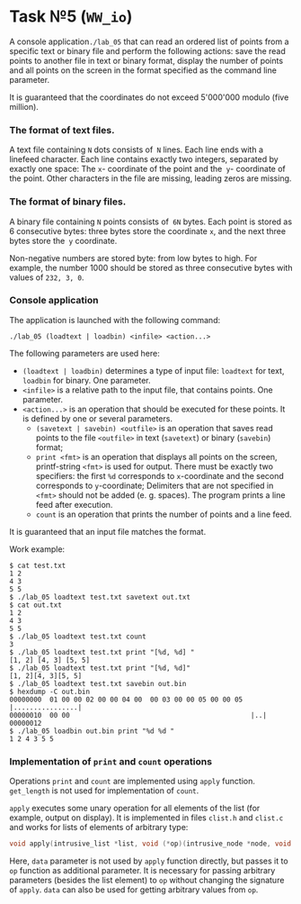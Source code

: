 # Task №5 (`WW_io`)

A console application`./lab_05` that can read an ordered list of points from a specific text or binary file and perform the following actions: save the read points to another file in text or binary format, display the number of points and all points on the screen in the format specified as the command line parameter.

It is guaranteed that the coordinates do not exceed 5'000'000 modulo (five million).

### The format of text files.
A text file containing `N` dots consists of` N` lines.
Each line ends with a linefeed character.
Each line contains exactly two integers, separated by exactly one space:
The `x`- coordinate of the point and the` y`- coordinate of the point.
Other characters in the file are missing, leading zeros are missing.

### The format of binary files.
A binary file containing `N` points consists of` 6N` bytes.
Each point is stored as 6 consecutive bytes: three bytes store the coordinate
`x`, and the next three bytes store the` y` coordinate.

Non-negative numbers are stored byte: from low bytes to high.
For example, the number 1000 should be stored as three consecutive bytes with
values of `232, 3, 0`.

### Console application
The application is launched with the following command:
```
./lab_05 (loadtext | loadbin) <infile> <action...>
```

The following parameters are used here:

* `(loadtext | loadbin)` determines a type of input file: `loadtext` for text, `loadbin` for binary. One parameter.
* `<infile>` is a relative path to the input file, that contains points. One parameter.
* `<action...>` is an operation that should be executed for these points. It is defined by one or several parameters.
  * `(savetext | savebin) <outfile>` is an operation that saves read points to the file `<outfile>` in text (`savetext`) or binary (`savebin`) format;
  * `print <fmt>` is an operation that displays all points on the screen, printf-string `<fmt>` is used for output.
    There must be exactly two specifiers: the first `%d` corresponds to `x`-coordinate and the second corresponds to `y`-coordinate;
    Delimiters that are not specified in `<fmt>` should not be added (e. g. spaces).
    The program prints a line feed after execution.
  * `count` is an operation that prints the number of points and a line feed.

It is guaranteed that an input file matches the format.

Work example:

```
$ cat test.txt
1 2
4 3
5 5
$ ./lab_05 loadtext test.txt savetext out.txt
$ cat out.txt
1 2
4 3
5 5
$ ./lab_05 loadtext test.txt count
3
$ ./lab_05 loadtext test.txt print "[%d, %d] "
[1, 2] [4, 3] [5, 5] 
$ ./lab_05 loadtext test.txt print "[%d, %d]"
[1, 2][4, 3][5, 5]
$ ./lab_05 loadtext test.txt savebin out.bin
$ hexdump -C out.bin
00000000  01 00 00 02 00 00 04 00  00 03 00 00 05 00 00 05  |................|
00000010  00 00                                             |..|
00000012
$ ./lab_05 loadbin out.bin print "%d %d "
1 2 4 3 5 5 
```

### Implementation of `print` and `count` operations
Operations `print` and `count` are implemented using `apply` function.
`get_length` is not used for implementation of `count`.

`apply` executes some unary operation for all elements of the list
(for example, output on display).
It is implemented in files `clist.h` and `clist.c` and works for lists of elements of arbitrary type:

```C++
void apply(intrusive_list *list, void (*op)(intrusive_node *node, void *data), void *data);
```

Here, `data` parameter is not used by `apply` function directly, but passes it to `op` function as additional parameter.
It is necessary for passing arbitrary parameters (besides the list element) to `op` without changing the signature of `apply`.
`data` can also be used for getting arbitrary values from `op`.
